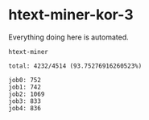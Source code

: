 # htext-miner-kor-3

Everything doing here is automated.

```
htext-miner

total: 4232/4514 (93.75276916260523%)

job0: 752
job1: 742
job2: 1069
job3: 833
job4: 836
```